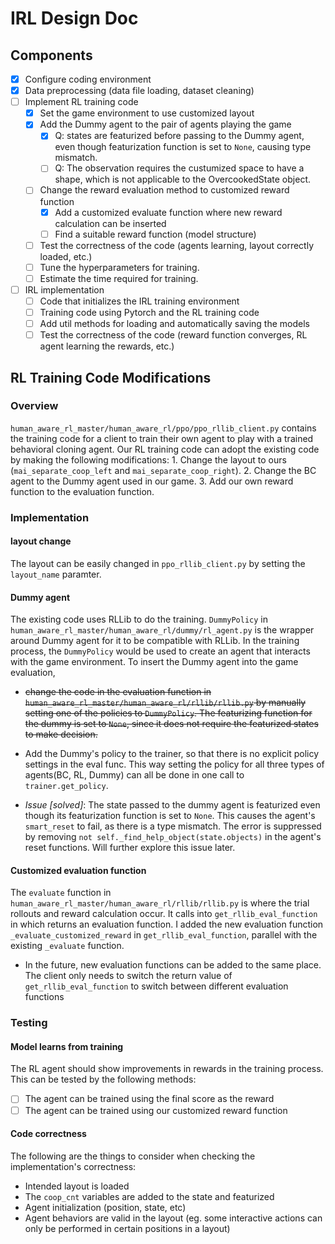 # IRL Design Doc

## Components

- [x] Configure coding environment
- [x] Data preprocessing (data file loading, dataset cleaning)
- [ ] Implement RL training code
  - [x] Set the game environment to use customized layout
  - [x] Add the Dummy agent to the pair of agents playing the game
    - [x] Q: states are featurized before passing to the Dummy agent, even though featurization function is set to `None`, causing type mismatch.
    - [ ] Q: The observation requires the custumized space to have a shape, which is not applicable to the OvercookedState object.
  - [ ] Change the reward evaluation method to customized reward function
    - [x] Add a customized evaluate function where new reward calculation can be inserted
    - [ ] Find a suitable reward function (model structure)
  - [ ] Test the correctness of the code (agents learning, layout correctly loaded, etc.)
  - [ ] Tune the hyperparameters for training.
  - [ ] Estimate the time required for training.
- [ ] IRL implementation
  - [ ] Code that initializes the IRL training environment
  - [ ] Training code using Pytorch and the RL training code
  - [ ] Add util methods for loading and automatically saving the models
  - [ ] Test the correctness of the code (reward function converges, RL agent learning the rewards, etc.)

## RL Training Code Modifications

### Overview

`human_aware_rl_master/human_aware_rl/ppo/ppo_rllib_client.py` contains the training code for a client to train their own agent to play with a trained behavioral cloning agent. Our RL training code can adopt the existing code by making the following modifications:
    1. Change the layout to ours (`mai_separate_coop_left` and `mai_separate_coop_right`).
    2. Change the BC agent to the Dummy agent used in our game.
    3. Add our own reward function to the evaluation function.

### Implementation

#### layout change

The layout can be easily changed in `ppo_rllib_client.py` by setting the `layout_name` paramter.

#### Dummy agent

The existing code uses RLLib to do the training. `DummyPolicy` in `human_aware_rl_master/human_aware_rl/dummy/rl_agent.py` is the wrapper around Dummy agent for it to be compatible with RLLib. In the training process, the `DummyPolicy` would be used to create an agent that interacts with the game environment.
To insert the Dummy agent into the game evaluation,
- <s>change the code in the evaluation function in `human_aware_rl_master/human_aware_rl/rllib/rllib.py` by manually setting one of the policies to `DummyPolicy`. The featurizing function for the dummy is set to `None`, since it does not require the featurized states to make decision.</s>

- Add the Dummy's policy to the trainer, so that there is no explicit policy settings in the eval func. This way setting the policy for all three types of agents(BC, RL, Dummy) can all be done in one call to `trainer.get_policy`.
- *Issue [solved]*: The state passed to the dummy agent is featurized even though its featurization function is set to `None`. This causes the agent's `smart_reset` to fail, as there is a type mismatch. The error is suppressed by removing `not self._find_help_object(state.objects)` in the agent's reset functions. Will further explore this issue later.

#### Customized evaluation function

The `evaluate` function in `human_aware_rl_master/human_aware_rl/rllib/rllib.py` is where the trial rollouts and reward calculation occur. It calls into `get_rllib_eval_function` in which returns an evaluation function. I added the new evaluation function `_evaluate_customized_reward` in `get_rllib_eval_function`, parallel with the existing `_evaluate` function.

- In the future, new evaluation functions can be added to the same place. The client only needs to switch the return value of `get_rllib_eval_function` to switch between different evaluation functions

### Testing

#### Model learns from training

The RL agent should show improvements in rewards in the training process. This can be tested by the following methods:

- [ ] The agent can be trained using the final score as the reward
- [ ] The agent can be trained using our customized reward function

#### Code correctness

The following are the things to consider when checking the implementation's correctness:

- Intended layout is loaded
- The `coop_cnt` variables are added to the state and featurized
- Agent initialization (position, state, etc)
- Agent behaviors are valid in the layout (eg. some interactive actions can only be performed in certain positions in a layout)
